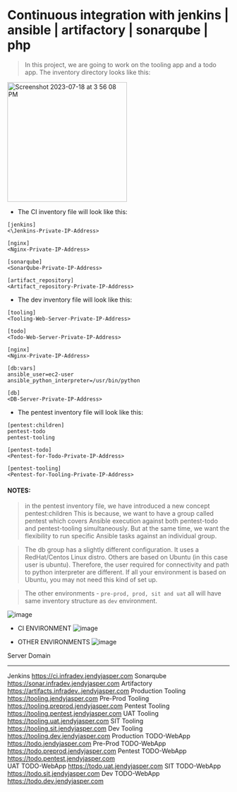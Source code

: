 # Continuous integration with jenkins | ansible | artifactory | sonarqube | php

> In this project, we are going to work on the tooling app and a todo app. The inventory directory looks like this:

<img width="271" alt="Screenshot 2023-07-18 at 3 56 08 PM" src="https://github.com/JendyJasper/Darey.io-Devops/assets/29708657/efd38540-6edc-4281-abb7-ebef8dfe22a0">


- The CI inventory file will look like this:
```
[jenkins]
<\Jenkins-Private-IP-Address>

[nginx]
<Nginx-Private-IP-Address>

[sonarqube]
<SonarQube-Private-IP-Address>

[artifact_repository]
<Artifact_repository-Private-IP-Address>
```


- The dev inventory file will look like this:
```
[tooling]
<Tooling-Web-Server-Private-IP-Address>

[todo]
<Todo-Web-Server-Private-IP-Address>

[nginx]
<Nginx-Private-IP-Address>

[db:vars]
ansible_user=ec2-user
ansible_python_interpreter=/usr/bin/python

[db]
<DB-Server-Private-IP-Address>
```

- The pentest inventory file will look like this:
```
[pentest:children]
pentest-todo
pentest-tooling

[pentest-todo]
<Pentest-for-Todo-Private-IP-Address>

[pentest-tooling]
<Pentest-for-Tooling-Private-IP-Address>
```

#### NOTES:
> in the pentest inventory file, we have introduced a new concept pentest:children This is because, we want to have a group called pentest which covers Ansible execution against both pentest-todo and pentest-tooling simultaneously. But at the same time, we want the flexibility to run specific Ansible tasks against an individual group.

> The db group has a slightly different configuration. It uses a RedHat/Centos Linux distro. Others are based on Ubuntu (in this case user is ubuntu). Therefore, the user required for connectivity and path to python interpreter are different. If all your environment is based on Ubuntu, you may not need this kind of set up.

> The other environments - `pre-prod, prod, sit and uat` all will have same inventory structure as `dev` environment.

![image](https://github.com/JendyJasper/Darey.io-Devops/assets/29708657/2a5bc192-b5bd-4572-a00c-734a80fb278c)

- CI ENVIRONMENT
![image](https://github.com/JendyJasper/Darey.io-Devops/assets/29708657/505ffb9a-6a6d-41fa-925d-d2c8bc542cbf)

- OTHER ENVIRONMENTS
![image](https://github.com/JendyJasper/Darey.io-Devops/assets/29708657/e3935c5e-fc4e-4af2-9b21-72ad93670683)

Server                                      Domain
___________________________________________________________________                                             	
Jenkins                                    	https://ci.infradev.jendyjasper.com
Sonarqube	                                  https://sonar.infradev.jendyjasper.com
Artifactory	                                https://artifacts.infradev..jendyjasper.com
Production Tooling	                        https://tooling.jendyjasper.com
Pre-Prod Tooling	                          https://tooling.preprod.jendyjasper.com
Pentest Tooling	                            https://tooling.pentest.jendyjasper.com
UAT Tooling	                                https://tooling.uat.jendyjasper.com
SIT Tooling	                                https://tooling.sit.jendyjasper.com
Dev Tooling	                                https://tooling.dev.jendyjasper.com
Production TODO-WebApp	                    https://todo.jendyjasper.com
Pre-Prod TODO-WebApp	                      https://todo.preprod.jendyjasper.com
Pentest TODO-WebApp	                        https://todo.pentest.jendyjasper.com   
UAT TODO-WebApp	                            https://todo.uat.jendyjasper.com
SIT TODO-WebApp	                            https://todo.sit.jendyjasper.com
Dev TODO-WebApp	                            https://todo.dev.jendyjasper.com


